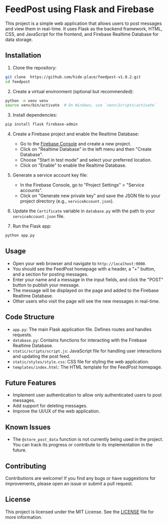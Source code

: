 # FeedPost using Flask and Firebase

This project is a simple web application that allows users to post messages and view them in real-time. It uses Flask as the backend framework, HTML, CSS, and JavaScript for the frontend, and Firebase Realtime Database for data storage.

## Installation

1. Clone the repository:
```bash
git clone  https://github.com/hide-place/feedpost-v1.0.2.git
cd feedpost
```

2. Create a virtual environment (optional but recommended):
```bash
python -m venv venv
source venv/bin/activate  # On Windows, use `venv\Scripts\activate`
```

3. Install dependencies:
```bash
pip install flask firebase-admin
```

4. Create a Firebase project and enable the Realtime Database:
   - Go to the [Firebase Console](https://console.firebase.google.com/) and create a new project.
   - Click on "Realtime Database" in the left menu and then "Create Database".
   - Choose "Start in test mode" and select your preferred location.
   - Click on "Enable" to enable the Realtime Database.

5. Generate a service account key file:
   - In the Firebase Console, go to "Project Settings" > "Service accounts".
   - Click on "Generate new private key" and save the JSON file to your project directory (e.g., `serviceAccount.json`).

6. Update the `Certificate` variable in `database.py` with the path to your `serviceAccount.json` file.

7. Run the Flask app:
```bash
python app.py
```

## Usage

- Open your web browser and navigate to `http://localhost:9000`.
- You should see the FeedPost homepage with a header, a "+" button, and a section for posting messages.
- Enter your name and a message in the input fields, and click the "POST" button to publish your message.
- The message will be displayed on the page and added to the Firebase Realtime Database.
- Other users who visit the page will see the new messages in real-time.

## Code Structure

- `app.py`: The main Flask application file. Defines routes and handles requests.
- `database.py`: Contains functions for interacting with the Firebase Realtime Database.
- `static/scripts/script.js`: JavaScript file for handling user interactions and updating the post feed.
- `static/styles/style.css`: CSS file for styling the web application.
- `templates/index.html`: The HTML template for the FeedPost homepage.



## Future Features

- Implement user authentication to allow only authenticated users to post messages.
- Add support for deleting messages.
- Improve the UI/UX of the web application.

## Known Issues

- The `@store_post_data` function is not currently being used in the project. You can track its progress or contribute to its implementation in the future.


## Contributing

Contributions are welcome! If you find any bugs or have suggestions for improvements, please open an issue or submit a pull request.


## License

This project is licensed under the MIT License. See the [LICENSE](LICENSE) file for more information.